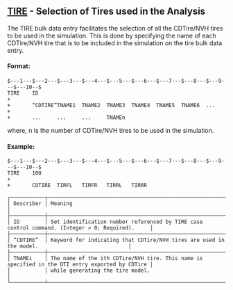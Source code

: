 ## [TIRE](https://nexus.hexagon.com/documentationcenter/bundle/MSC_Nastran_2022.4/page/Nastran_Combined_Book/qrg/bulktuv/TOC.TIRE.xhtml) - Selection of Tires used in the Analysis

The TIRE bulk data entry facilitates the selection of all the CDTire/NVH tires to be used in the simulation. This is done by specifying the name of each CDTire/NVH tire that is to be included in the simulation on the tire bulk data entry.

#### Format:

```nastran
$---1---$---2---$---3---$---4---$---5---$---6---$---7---$---8---$---9---$---10--$
TIRE    ID                                                              +     
+       “CDTIRE”TNAME1  TNAME2  TNAME3  TNAME4  TNAME5  TNAME6  ...     +     
+       ...     ...     ...     TNAMEn                                   

```
where, n is the number of CDTire/NVH tires to be used in the simulation.

#### Example:

```nastran
$---1---$---2---$---3---$---4---$---5---$---6---$---7---$---8---$---9---$---10--$
TIRE    100                                                             +       
+       CDTIRE  TIRFL   TIRFR   TIRRL   TIRRR                                   
```

```text
┌───────────┬─────────────────────────────────────────────────────────────────────────────────────────────────┐
│ Describer │ Meaning                                                                                         │
├───────────┼─────────────────────────────────────────────────────────────────────────────────────────────────┤
│ ID        │ Set identification number referenced by TIRE case control command. (Integer > 0; Required).     │
├───────────┼─────────────────────────────────────────────────────────────────────────────────────────────────┤
│ “CDTIRE”  │ Keyword for indicating that CDTire/NVH tires are used in the model.                             │
├───────────┼─────────────────────────────────────────────────────────────────────────────────────────────────┤
│ TNAMEi    │ The name of the ith CDTire/NVH tire. This name is specified in the DTI entry exported by CDTire │
│           │ while generating the tire model.                                                                │
└───────────┴─────────────────────────────────────────────────────────────────────────────────────────────────┘
```
